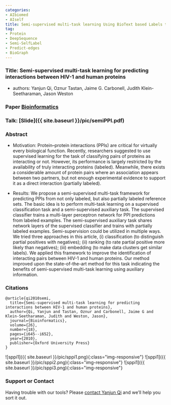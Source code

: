 ```yaml
---
categories:
- AIbiomed
- AIself
title: Semi-supervised multi-task learning Using BioText based Labels to Augument PPI Prediction
tag:
- Protein
- DeepSequence 
- Semi-SelfLabel 
- Predict-edges
- BioGraph
---
```


<a name="semippi"></a>

### Title: Semi-supervised multi-task learning for predicting interactions between HIV-1 and human proteins

+ authors: Yanjun Qi, Oznur Tastan, Jaime G. Carbonell, Judith Klein-Seetharaman, Jason Weston


### Paper [Bioinformatics](https://academic.oup.com/bioinformatics/article/26/18/i645/207083)


### Talk: [Slide]({{ site.baseurl }}/pic/semiPPI.pdf)



### Abstract
+ Motivation: Protein–protein interactions (PPIs) are critical for virtually every biological function. Recently, researchers suggested to use supervised learning for the task of classifying pairs of proteins as interacting or not. However, its performance is largely restricted by the availability of truly interacting proteins (labeled). Meanwhile, there exists a considerable amount of protein pairs where an association appears between two partners, but not enough experimental evidence to support it as a direct interaction (partially labeled).

+ Results: We propose a semi-supervised multi-task framework for predicting PPIs from not only labeled, but also partially labeled reference sets. The basic idea is to perform multi-task learning on a supervised classification task and a semi-supervised auxiliary task. The supervised classifier trains a multi-layer perceptron network for PPI predictions from labeled examples. The semi-supervised auxiliary task shares network layers of the supervised classifier and trains with partially labeled examples. Semi-supervision could be utilized in multiple ways. We tried three approaches in this article, (i) classification (to distinguish partial positives with negatives); (ii) ranking (to rate partial positive more likely than negatives); (iii) embedding (to make data clusters get similar labels). We applied this framework to improve the identification of interacting pairs between HIV-1 and human proteins. Our method improved upon the state-of-the-art method for this task indicating the benefits of semi-supervised multi-task learning using auxiliary information.


### Citations

```
@article{qi2010semi,
  title={Semi-supervised multi-task learning for predicting interactions between HIV-1 and human proteins},
  author={Qi, Yanjun and Tastan, Oznur and Carbonell, Jaime G and Klein-Seetharaman, Judith and Weston, Jason},
  journal={Bioinformatics},
  volume={26},
  number={18},
  pages={i645--i652},
  year={2010},
  publisher={Oxford University Press}
}
```

![sppi1]({{ site.baseurl }}/pic/sppi1.png){:class="img-responsive"}
![sppi1]({{ site.baseurl }}/pic/sppi2.png){:class="img-responsive"}
![sppi1]({{ site.baseurl }}/pic/sppi3.png){:class="img-responsive"}




### Support or Contact

Having trouble with our tools? Please [contact Yanjun Qi](mailto:yq2h@virginia.edu) and we’ll help you sort it out.
